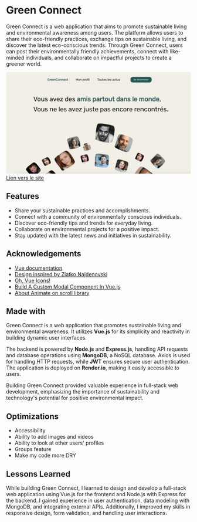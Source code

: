 
# Green Connect

Green Connect is a web application that aims to promote sustainable living and environmental awareness among users. The platform allows users to share their eco-friendly practices, exchange tips on sustainable living, and discover the latest eco-conscious trends. Through Green Connect, users can post their environmentally friendly achievements, connect with like-minded individuals, and collaborate on impactful projects to create a greener world.

![green connect homepage](preview.jpeg)
[Lien vers le site](https://greenconnect-hitf.onrender.com/)

## Features

- Share your sustainable practices and accomplishments.
- Connect with a community of environmentally conscious individuals.
- Discover eco-friendly tips and trends for everyday living.
- Collaborate on environmental projects for a positive impact.
- Stay updated with the latest news and initiatives in sustainability.

## Acknowledgements

 - [Vue documentation](https://vuejs.org/guide/introduction.html)
 - [Design inspired by Zlatko Najdenovski](https://dribbble.com/shots/16232229-Tribevibe-website-homepage)
- [Oh, Vue Icons!](https://oh-vue-icons.js.org/)
- [Build A Custom Modal Component In Vue.js](https://vuejsexamples.com/build-a-custom-modal-component-in-vue-js/)
- [About
Animate on scroll library](https://github.com/michalsnik/aos)



## Made with

Green Connect is a web application that promotes sustainable living and environmental awareness. It utilizes **Vue.js** for its simplicity and reactivity in building dynamic user interfaces. 

The backend is powered by **Node.js** and **Express.js**, handling API requests and database operations using **MongoDB**, a NoSQL database. Axios is used for handling HTTP requests, while **JWT** ensures secure user authentication. The application is deployed on **Render.io**, making it easily accessible to users. 

Building Green Connect provided valuable experience in full-stack web development, emphasizing the importance of sustainability and technology's potential for positive environmental impact.


## Optimizations

- Accessibility
- Ability to add images and videos 
- Ability to look at other users' profiles
- Groups feature
- Make my code more DRY


## Lessons Learned

While building Green Connect, I learned to design and develop a full-stack web application using Vue.js for the frontend and Node.js with Express for the backend. I gained experience in user authentication, data modeling with MongoDB, and integrating external APIs. Additionally, I improved my skills in responsive design, form validation, and handling user interactions.


